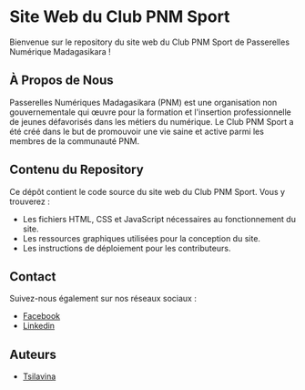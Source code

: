 # Site Web du Club PNM Sport

Bienvenue sur le repository du site web du Club PNM Sport de Passerelles Numérique Madagasikara !

## À Propos de Nous

Passerelles Numériques Madagasikara (PNM) est une organisation non gouvernementale qui œuvre pour la formation et l'insertion professionnelle de jeunes défavorisés dans les métiers du numérique. Le Club PNM Sport a été créé dans le but de promouvoir une vie saine et active parmi les membres de la communauté PNM.

## Contenu du Repository

Ce dépôt contient le code source du site web du Club PNM Sport. Vous y trouverez :
- Les fichiers HTML, CSS et JavaScript nécessaires au fonctionnement du site.
- Les ressources graphiques utilisées pour la conception du site.
- Les instructions de déploiement pour les contributeurs.

## Contact
Suivez-nous également sur nos réseaux sociaux :
- [Facebook](https://www.facebook.com/profile.php?id=61557986422642)
- [Linkedin](https://www.linkedin.com/showcase/passerelles-num%C3%A9riques-madagasikara/)


## Auteurs
- [Tsilavina](https://github.com/Tsilavina007)
